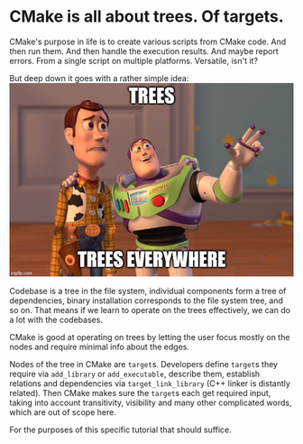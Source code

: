 
# CMake is all about trees. Of targets.

CMake's purpose in life is to create various scripts from CMake code. And then run them. And then handle the execution results. And maybe report errors. From a single script on multiple platforms. Versatile, isn't it?

But deep down it goes with a rather simple idea: 
![Trees everywhere!](./imgs/trees.jpg)

Codebase is a tree in the file system, individual components form a tree of dependencies, binary installation corresponds to the file system tree, and so on. That means if we learn to operate on the trees effectively, we can do a lot with the codebases. 

CMake is good at operating on trees by letting the user focus mostly on the nodes and require minimal info about the edges. 

Nodes of the tree in CMake are `target`s. Developers define `target`s they require via `add_library` or `add_executable`, describe them, establish relations and dependencies via `target_link_library` (C++ linker is distantly related). Then CMake makes sure the `target`s each get required input, taking into account transitivity, visibility and many other complicated words, which are out of scope here.

For the purposes of this specific tutorial that should suffice.